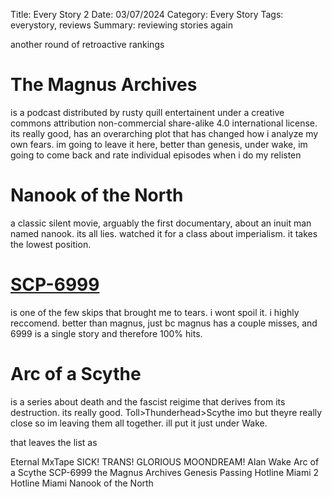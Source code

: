 Title: Every Story 2
Date: 03/07/2024
Category: Every Story
Tags: everystory, reviews
Summary: reviewing stories again

another round of retroactive rankings



# The Magnus Archives

is a podcast distributed by rusty quill entertainent under a creative commons attribution non-commercial share-alike 4.0 international license. its really good, has an overarching plot that has changed how i analyze my own fears. im going to leave it here, better than genesis, under wake, im going to come back and rate individual episodes when i do my relisten

# Nanook of the North

a classic silent movie, arguably the first documentary, about an inuit man named nanook. its all lies. watched it for a class about imperialism. it takes the lowest position.  

# [SCP-6999](https://scp-wiki.wikidot.com/scp-6999)

is one of the few skips that brought me to tears. i wont spoil it. i highly reccomend. better than magnus, just bc magnus has a couple misses, and 6999 is a single story and therefore 100% hits.

# Arc of a Scythe

is a series about death and the fascist reigime that derives from its destruction. its really good. Toll>Thunderhead>Scythe imo but theyre really close so im leaving them all together. ill put it just under Wake.




that leaves the list as 

Eternal MxTape
SICK! TRANS! GLORIOUS MOONDREAM!
Alan Wake
Arc of a Scythe
SCP-6999
the Magnus Archives
Genesis
Passing
Hotline Miami 2
Hotline Miami
Nanook of the North
